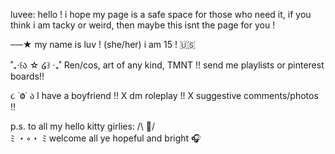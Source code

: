 luvee: hello ! i hope my page is a safe space for those who need it, if you think i am tacky or weird, then maybe this isnt the page for you ! 

──★ my name is luv ! (she/her) i am 15 ! 🇺🇸

˚₊‧꒰ა ☆ ໒꒱ ‧₊˚ Ren/cos, art of any kind, TMNT !! send me playlists or pinterest boards!!

૮ ˙Ⱉ˙ ა I have a boyfriend !! X dm roleplay !! X suggestive comments/photos !!

p.s. to all my hello kitty girlies: 
/\ 🎀/\
ﾐ ・◦・ ﾐ
welcome all ye hopeful and bright 🎧

<!---
Luvee-ong/Luvee-ong is a ✨ special ✨ repository because its `README.md` (this file) appears on your GitHub profile.
You can click the Preview link to take a look at your changes.
--->
